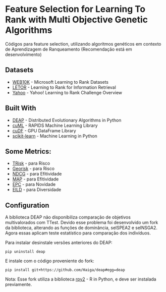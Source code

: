 # Feature Selection for Learning To Rank with Multi Objective Genetic Algorithms

Códigos para feature selection, utilizando algoritmos genéticos em contexto de Aprendizagem de Ranqueamento (Recomendação está em desenvolvimento)


## Datasets

* [WEB10K](https://www.microsoft.com/en-us/research/project/mslr/) - Microsoft Learning to Rank Datasets 
* [LETOR](https://www.microsoft.com/en-us/research/project/letor-learning-rank-information-retrieval/) - Learning to Rank for Information Retrieval 
* [Yahoo](http://proceedings.mlr.press/v14/chapelle11a/chapelle11a.pdf) - Yahoo! Learning to Rank Challenge Overview

## Built With

* [DEAP](https://github.com/deap) - Distributed Evolutionary Algorithms in Python
* [cuML](https://github.com/rapidsai/cuml) - RAPIDS Machine Learning Library 
* [cuDF](https://github.com/rapidsai/cudf) - GPU DataFrame Library
* [scikit-learn](https://github.com/scikit-learn/scikit-learn) - Machine Learning in Python

## Some Metrics:

* [TRisk]() - para Risco
* [Georisk]()  - para Risco
* [NDCG]() - para Efitividade
* [MAP]() - para Efitividade
* [EPC]() - para Novidade
* [EILD]() - para Diversidade


## Configuration

A biblioteca DEAP não disponibiliza comparação de objetivos multivalorados com TTest. Devido esse problema foi desenvolvido um fork da biblioteca, alterando as funções de dominância, selSPEA2 e selNSGA2. Agora essas aplicam teste estatístico para comparação dos indivíduos. 

Para instalar desinstale versões anteriores do DEAP:
```
pip uninstall deap
```
E instale com o código proveniente do fork:
```
pip install git+https://github.com/Haiga/deap#egg=deap
```

Nota: Esse fork utiliza a biblioteca [rpy2](https://rpy2.bitbucket.io/) - R in Python, e deve ser instalada previamente.
